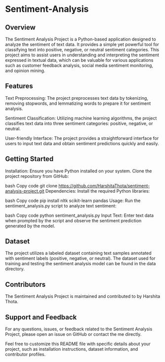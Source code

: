 # Sentiment-Analysis
## Overview
The Sentiment Analysis Project is a Python-based application designed to analyze the sentiment of text data. It provides a simple yet powerful tool for classifying text into positive, negative, or neutral sentiment categories. This project aims to assist users in understanding and interpreting the sentiment expressed in textual data, which can be valuable for various applications such as customer feedback analysis, social media sentiment monitoring, and opinion mining.

## Features
Text Preprocessing: The project preprocesses text data by tokenizing, removing stopwords, and lemmatizing words to prepare it for sentiment analysis.

Sentiment Classification: Utilizing machine learning algorithms, the project classifies text data into three sentiment categories: positive, negative, or neutral.

User-friendly Interface: The project provides a straightforward interface for users to input text data and obtain sentiment predictions quickly and easily.

## Getting Started
Installation: Ensure you have Python installed on your system. Clone the project repository from GitHub:

bash
Copy code
git clone https://github.com/HarshitaThota/sentiment-analysis-project.git
Dependencies: Install the required Python libraries:

bash
Copy code
pip install nltk scikit-learn pandas
Usage: Run the sentiment_analysis.py script to analyze text sentiment:

bash
Copy code
python sentiment_analysis.py
Input Text: Enter text data when prompted by the script and observe the sentiment prediction generated by the model.

## Dataset
The project utilizes a labeled dataset containing text samples annotated with sentiment labels (positive, negative, or neutral). The dataset used for training and testing the sentiment analysis model can be found in the data directory.

## Contributors
The Sentiment Analysis Project is maintained and contributed to by Harshita Thota.


## Support and Feedback
For any questions, issues, or feedback related to the Sentiment Analysis Project, please open an issue on GitHub or contact the me directly.

Feel free to customize this README file with specific details about your project, such as installation instructions, dataset information, and contributor profiles.